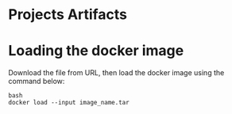 # Projects Artifacts

# Loading the docker image

Download the file from URL, then load the docker image using the command below:

```
bash
docker load --input image_name.tar
```
